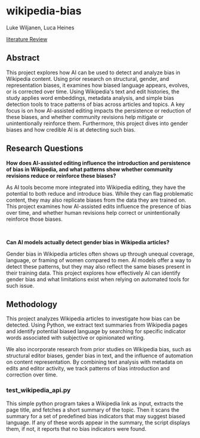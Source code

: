 # wikipedia-bias
Luke Wiljanen, Luca Heines

[literature Review](literature-review.md)

## Abstract
This project explores how AI can be used to detect and analyze bias in Wikipedia content. Using prior research on structural, gender, and representation biases, it examines how biased language appears, evolves, or is corrected over time. Using Wikipedia's text and edit histories, the study applies word embeddings, metadata analysis, and simple bias detection tools to trace patterns of bias across articles and topics. A key focus is on how AI-assisted editing impacts the persistence or reduction of these biases, and whether community revisions help mitigate or unintentionally reinforce them. Furthermore, this project dives into gender biases and how credible AI is at detecting such bias.


## Research Questions
<b>How does AI-assisted editing influence the introduction and persistence of bias in Wikipedia, and what patterns show whether community revisions reduce or reinforce these biases?</b>

As AI tools become more integrated into Wikipedia editing, they have the potential to both reduce and introduce bias. While they can flag problematic content, they may also replicate biases from the data they are trained on. This project examines how AI-assisted edits influence the presence of bias over time, and whether human revisions help correct or unintentionally reinforce those biases.

<br>

<b>Can AI models actually detect gender bias in Wikipedia articles?</b>

Gender bias in Wikipedia articles often shows up through unequal coverage, language, or framing of women compared to men. AI models offer a way to detect these patterns, but they may also reflect the same biases present in their training data. This project explores how effectively AI can identify gender bias and what limitations exist when relying on automated tools for such issue.



## Methodology
This project analyzes Wikipedia articles to investigate how bias can be detected. Using Python, we extract text summaries from Wikipedia pages and identify potential biased language by searching for specific indicator words associated with subjective or opinionated writing.

We also incorporate research from prior studies on Wikipedia bias, such as structural editor biases, gender bias in text, and the influence of automation on content representation. By combining text analysis with metadata on edits and editor activity, we track patterns of bias introduction and correction over time.

### test_wikipedia_api.py
This simple python program takes a Wikipedia link as input, extracts the page title, and fetches a short summary of the topic. Then it scans the summary for a set of predefined bias indicators that may suggest biased language. If any of these words appear in the summary, the script displays them, if not, it reports that no bias indicators were found.


